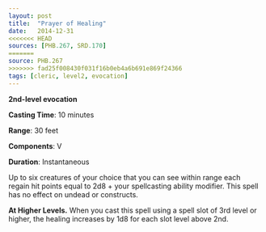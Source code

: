 ```yaml
---
layout: post
title:  "Prayer of Healing"
date:   2014-12-31
<<<<<<< HEAD
sources: [PHB.267, SRD.170]
=======
source: PHB.267
>>>>>>> fad25f008430f031f16b0eb4a6b691e869f24366
tags: [cleric, level2, evocation]
---
```


**2nd-level evocation**

**Casting Time**: 10 minutes

**Range**: 30 feet

**Components**: V

**Duration**: Instantaneous

Up to six creatures of your choice that you can see within range each regain hit points equal to 2d8 + your spellcasting ability modifier. This spell has no effect on undead or constructs.

**At Higher Levels.** When you cast this spell using a spell slot of 3rd level or higher, the healing increases by 1d8 for each slot level above 2nd.
